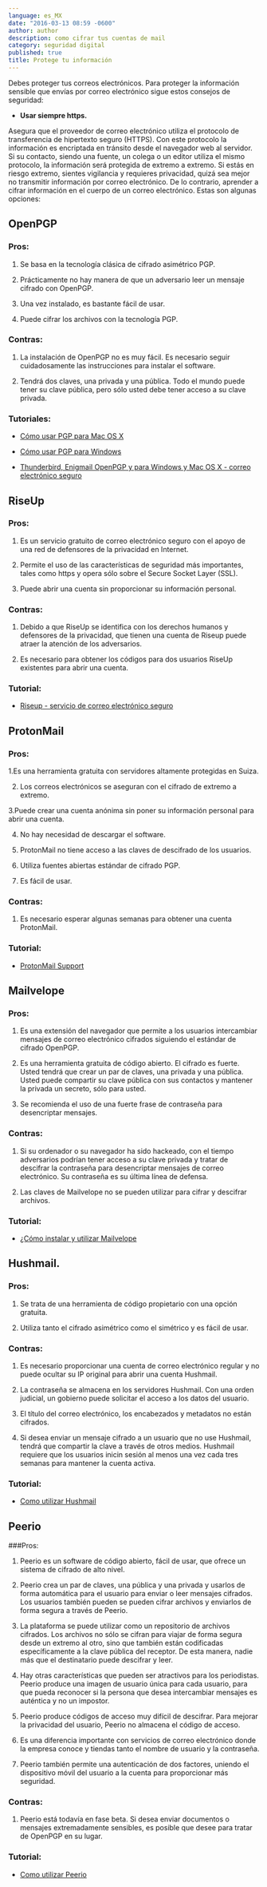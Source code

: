 ```yaml
---
language: es_MX
date: "2016-03-13 08:59 -0600"
author: author
description: como cifrar tus cuentas de mail
category: seguridad digital
published: true
title: Protege tu información
---
```



Debes proteger tus correos electrónicos. Para proteger la información sensible que envías por correo electrónico sigue estos consejos de seguridad: 

- **Usar siempre https.** 

Asegura que el proveedor de correo electrónico utiliza el protocolo de transferencia de hipertexto seguro (HTTPS). Con este protocolo la información es encriptada en tránsito desde el navegador web al servidor. Si su contacto, siendo una fuente, un colega o un editor utiliza el mismo protocolo, la información será protegida de extremo a extremo. Si estás en riesgo extremo, sientes vigilancia y requieres privacidad, quizá sea mejor no transmitir información por correo electrónico. De lo contrario, aprender a cifrar información en el cuerpo de un correo electrónico. Estas son algunas opciones: 

## OpenPGP
### Pros: 
1. Se basa en la tecnología clásica de cifrado asimétrico PGP. 

2. Prácticamente no hay manera de que un adversario leer un mensaje cifrado con OpenPGP. 

3. Una vez instalado, es bastante fácil de usar. 

4. Puede cifrar los archivos con la tecnología PGP.

### Contras: 
1. La instalación de OpenPGP no es muy fácil. Es necesario seguir cuidadosamente las instrucciones para instalar el software. 

2. Tendrá dos claves, una privada y una pública. Todo el mundo puede tener su clave pública, pero sólo usted debe tener acceso a su clave privada. 

### Tutoriales:
- [Cómo usar PGP para Mac OS X](http://bit.ly/1Rhx7JK)

- [Cómo usar PGP para Windows](http://bit.ly/20PpmwY)

- [Thunderbird, Enigmail OpenPGP y para Windows y Mac OS X - correo electrónico seguro](http://bit.ly/1PRpdpX)

## RiseUp

### Pros:
1. Es un servicio gratuito de correo electrónico seguro con el apoyo de una red de defensores de la privacidad en Internet. 

2. Permite el uso de las características de seguridad más importantes, tales como https y opera sólo sobre el Secure Socket Layer (SSL). 

3. Puede abrir una cuenta sin proporcionar su información personal.

### Contras:
1. Debido a que RiseUp se identifica con los derechos humanos y defensores de la privacidad, que tienen una cuenta de Riseup puede atraer la atención de los adversarios. 

2. Es necesario para obtener los códigos para dos usuarios RiseUp existentes para abrir una cuenta.

### Tutorial:
- [Riseup - servicio de correo electrónico seguro](http://bit.ly/1oYobj9)

## ProtonMail

### Pros:
1.Es una herramienta gratuita con servidores altamente protegidas en Suiza. 

2. Los correos electrónicos se aseguran con el cifrado de extremo a extremo. 

3.Puede crear una cuenta anónima sin poner su información personal para abrir una cuenta. 

4. No hay necesidad de descargar el software. 

5. ProtonMail no tiene acceso a las claves de descifrado de los usuarios. 

6. Utiliza fuentes abiertas estándar de cifrado PGP. 

7. Es fácil de usar.

### Contras:
1. Es necesario esperar algunas semanas para obtener una cuenta ProtonMail.

### Tutorial:
- [ProtonMail Support](http://bit.ly/1QqZKUe)
 
## Mailvelope

### Pros:
1. Es una extensión del navegador que permite a los usuarios intercambiar mensajes de correo electrónico cifrados siguiendo el estándar de cifrado OpenPGP. 

2. Es una herramienta gratuita de código abierto. El cifrado es fuerte. Usted tendrá que crear un par de claves, una privada y una pública. Usted puede compartir su clave pública con sus contactos y mantener la privada un secreto, sólo para usted. 

3. Se recomienda el uso de una fuerte frase de contraseña para desencriptar mensajes.

### Contras: 
1. Si su ordenador o su navegador ha sido hackeado, con el tiempo adversarios podrían tener acceso a su clave privada y tratar de descifrar la contraseña para desencriptar mensajes de correo electrónico. Su contraseña es su última línea de defensa. 

2. Las claves de Mailvelope no se pueden utilizar para cifrar y descifrar archivos.

### Tutorial:
- [¿Cómo instalar y utilizar Mailvelope](http://bit.ly/1QcuOIM)

## Hushmail.

### Pros:
1. Se trata de una herramienta de código propietario con una opción gratuita. 

2. Utiliza tanto el cifrado asimétrico como el simétrico y es fácil de usar.

### Contras: 
1. Es necesario proporcionar una cuenta de correo electrónico regular y no puede ocultar su IP original para abrir una cuenta Hushmail. 

2. La contraseña se almacena en los servidores Hushmail. Con una orden judicial, un gobierno puede solicitar el acceso a los datos del usuario. 

3. El título del correo electrónico, los encabezados y metadatos no están cifrados. 

4. Si desea enviar un mensaje cifrado a un usuario que no use Hushmail, tendrá que compartir la clave a través de otros medios. Hushmail requiere que los usuarios inicin sesión al menos una vez cada tres semanas para mantener la cuenta activa.

### Tutorial:
- [Como utilizar Hushmail](http://bit.ly/1oYpOxa)

## Peerio

###Pros: 
1. Peerio es un software de código abierto, fácil de usar, que ofrece un sistema de cifrado de alto nivel. 

2. Peerio crea un par de claves, una pública y una privada y usarlos de forma automática para el usuario para enviar o leer mensajes cifrados. Los usuarios también pueden se pueden cifrar archivos y enviarlos de forma segura a través de Peerio. 

3. La plataforma se puede utilizar como un repositorio de archivos cifrados. Los archivos no sólo se cifran para viajar de forma segura desde un extremo al otro, sino que también están codificadas específicamente a la clave pública del receptor. De esta manera, nadie más que el destinatario puede descifrar y leer. 

4. Hay otras características que pueden ser atractivos para los periodistas. Peerio produce una imagen de usuario única para cada usuario, para que pueda reconocer si la persona que desea intercambiar mensajes es auténtica y no un impostor. 

5. Peerio produce códigos de acceso muy difícil de descifrar. Para mejorar la privacidad del usuario, Peerio no almacena el código de acceso. 

6. Es una diferencia importante con servicios de correo electrónico donde la empresa conoce y tiendas tanto el nombre de usuario y la contraseña. 

7. Peerio también permite una autenticación de dos factores, uniendo el dispositivo móvil del usuario a la cuenta para proporcionar más seguridad.

### Contras:
1. Peerio está todavía en fase beta. Si desea enviar documentos o mensajes extremadamente sensibles, es posible que desee para tratar de OpenPGP en su lugar.

### Tutorial:
- [Como utilizar Peerio](http://bit.ly/23s0DTP)
